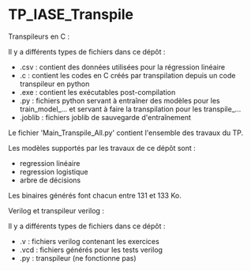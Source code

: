 # TP_IASE_Transpile

Transpileurs en C :

Il y a différents types de fichiers dans ce dépôt :
  - .csv : contient des données utilisées pour la régression linéaire
  - .c : contient les codes en C créés par transpilation depuis un code transpileur en python
  - .exe : contient les exécutables post-compilation
  - .py : fichiers python servant à entraîner des modèles pour les train_model_... et servant à faire la transpilation pour les transpile_...
  - .joblib : fichiers joblib de sauvegarde d'entraînement
  
Le fichier 'Main_Transpile_All.py' contient l'ensemble des travaux du TP.

Les modèles supportés par les travaux de ce dépôt sont :
  - regression linéaire
  - regression logistique
  - arbre de décisions
  
Les binaires générés font chacun entre 131 et 133 Ko.


Verilog et transpileur verilog :

Il y a différents types de fichiers dans ce dépôt :
  - .v : fichiers verilog contenant les exercices
  - .vcd : fichiers générés pour les tests verilog
  - .py : transpileur (ne fonctionne pas)
  
